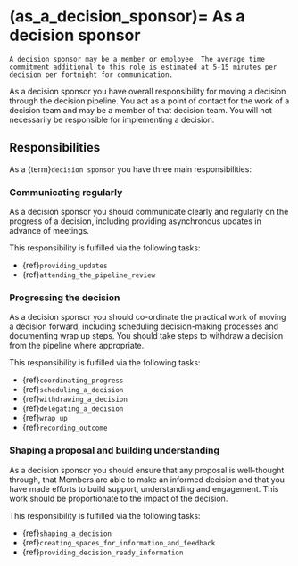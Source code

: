 (as_a_decision_sponsor)=
As a decision sponsor
=====================

```{note}
A decision sponsor may be a member or employee. The average time commitment additional to this role is estimated at 5-15 minutes per decision per fortnight for communication.
```

As a decision sponsor you have overall responsibility for moving a decision through the decision pipeline. You act as a point of contact for the work of a decision team and may be a member of that decision team. You will not necessarily be responsible for implementing a decision.

## Responsibilities

As a {term}`decision sponsor` you have three main responsibilities:

### Communicating regularly

As a decision sponsor you should communicate clearly and regularly on the progress of a decision, including providing asynchronous updates in advance of meetings.

This responsibility is fulfilled via the following tasks:

- {ref}`providing_updates`
- {ref}`attending_the_pipeline_review`

### Progressing the decision

As a decision sponsor you should co-ordinate the practical work of moving a decision forward, including scheduling decision-making processes and documenting wrap up steps. You should take steps to withdraw a decision from the pipeline where appropriate.

This responsibility is fulfilled via the following tasks: 

- {ref}`coordinating_progress`
- {ref}`scheduling_a_decision`
- {ref}`withdrawing_a_decision`
- {ref}`delegating_a_decision`
- {ref}`wrap_up`
- {ref}`recording_outcome`

### Shaping a proposal and building understanding

As a decision sponsor you should ensure that any proposal is well-thought through, that Members are able to make an informed decision and that you have made efforts to build support, understanding and engagement. This work should be proportionate to the impact of the decision.

This responsibility is fulfilled via the following tasks:

- {ref}`shaping_a_decision`
- {ref}`creating_spaces_for_information_and_feedback`
- {ref}`providing_decision_ready_information`